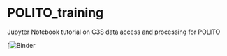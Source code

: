 # POLITO_training
Jupyter Notebook tutorial on C3S data access and processing for POLITO

[![Binder](https://hub.gke2.mybinder.org/user/stewartchrisecm-polito_training-8j0rle5c/notebooks/POLITO_training.ipynb)
